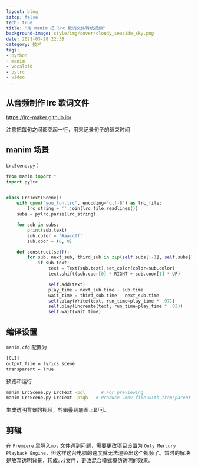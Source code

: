 ```yaml
---
layout: blog
istop: false
tech: true
title: "用 manim 把 lrc 歌词文件转成视频"
background-image: style/img/cover/cloudy_seaside_sky.png
date: 2021-03-28 22:38
category: 技术
tags:
- python
- manim
- vocaloid
- pylrc
- video
---
```


## 从音频制作 lrc 歌词文件

https://lrc-maker.github.io/

注意把每句之间都空起一行，用来记录句子的结束时间

## manim 场景

`LrcScene.py`：

```python
from manim import *
import pylrc


class LrcText(Scene):
    with open("you_lun.lrc", encoding="utf-8") as lrc_file:
        lrc_string = ''.join(lrc_file.readlines())
    subs = pylrc.parse(lrc_string)

    for sub in subs:
        print(sub.text)
        sub.color = '#aaccff'
        sub.coor = (0, 0)

    def construct(self):
        for sub, next_sub, third_sub in zip(self.subs[:-1], self.subs[1:], self.subs[2:] + [self.subs[-1]]):
            if sub.text:
                text = Text(sub.text).set_color(color=sub.color)
                text.shift(sub.coor[0] * RIGHT + sub.coor[1] * UP)

                self.add(text)
                play_time = next_sub.time - sub.time
                wait_time = third_sub.time - next_sub.time
                self.play(Write(text, run_time=play_time * .97))
                self.play(Uncreate(text, run_time=play_time * .03))
                self.wait(wait_time)

```

## 编译设置

`manim.cfg` 配置为

```bash
[CLI]
output_file = lyrics_scene
transparent = True

```

预览和运行

```bash
manim LrcScene.py LrcText -pql      # For previewing
manim LrcScene.py LrcText -ptqh   # Produce .mov file with transparent background
```

生成透明背景的视频，剪辑叠到底图上即可。

## 剪辑

在 `Premiere` 里导入`mov` 文件遇到问题，需要更改项目设置为 `Only Mercury Playback Engine`，但这样这台电脑的速度就无法渲染出这个视频了。暂时的解决是放弃透明背景，转成`avi`文件，更改混合模式模仿透明的效果。

